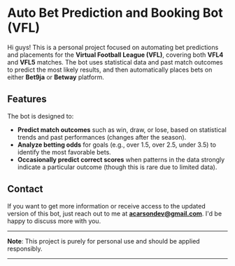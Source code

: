 # Auto Bet Prediction and Booking Bot (VFL)

Hi guys! This is a personal project focused on automating bet predictions and placements for the **Virtual Football League (VFL)**, covering both **VFL4** and **VFL5** matches. The bot uses statistical data and past match outcomes to predict the most likely results, and then automatically places bets on either **Bet9ja** or **Betway** platform.

## Features

The bot is designed to:
- **Predict match outcomes** such as win, draw, or lose, based on statistical trends and past performances (changes after the season).
- **Analyze betting odds** for goals (e.g., over 1.5, over 2.5, under 3.5) to identify the most favorable bets.
- **Occasionally predict correct scores** when patterns in the data strongly indicate a particular outcome (though this is rare due to limited data).

## Contact

If you want to get more information or receive access to the updated version of this bot, just reach out to me at **acarsondev@gmail.com**. I'd be happy to discuss more with you.

---

**Note**: This project is purely for personal use and should be applied responsibly.

---

